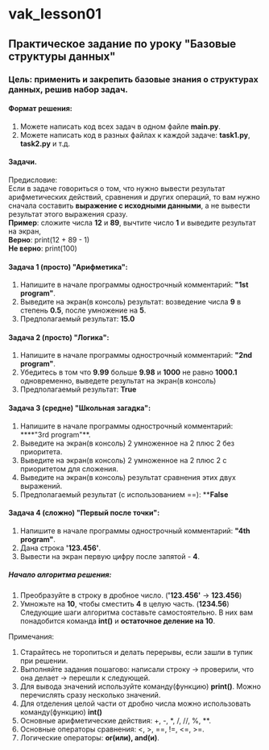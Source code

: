 # vak_lesson01
## Практическое задание по уроку "Базовые структуры данных"
### Цель: применить и закрепить базовые знания о структурах данных, решив набор задач.
#### Формат решения:
1. Можете написать код всех задач в одном файле **main.py**.
2. Можете написать код в разных файлах к каждой задаче: **task1.py**, **task2.py** и т.д.


#### Задачи.
Предисловие:  
Если в задаче говориться о том, что нужно вывести результат арифметических действий, сравнения и других операций, то вам нужно сначала составить **__выражение с исходными данными__**, а не вывести результат этого выражения сразу.  
**Пример**: сложите числа **12** и **89**, вычтите число **1** и выведите результат на экран,  
**Верно**: print(12 + 89 - 1)  
**Не верно**: print(100)  
#### Задача 1 (просто) "Арифметика":
1. Напишите в начале программы однострочный комментарий: **"1st program"**.
2. Выведите на экран(в консоль) результат: возведение числа **9** в степень **0.5**, после умножение на **5**.
3. Предполагаемый результат: **15.0**
#### Задача 2 (просто) "Логика":
1. Напишите в начале программы однострочный комментарий: **"2nd program"**.  
2. Убедитесь в том что **9.99** больше **9.98** и **1000** не равно **1000.1** одновременно, выведете результат на экран(в консоль)
3. Предполагаемый результат: **True**
#### Задача 3 (средне) "Школьная загадка":
1. Напишите в начале программы однострочный комментарий: ****"3rd program"**.
2. Выведите на экран(в консоль) 2 умноженное на 2 плюс 2 без приоритета.
3. Выведите на экран(в консоль) 2 умноженное на 2 плюс 2 с приоритетом для сложения.
4. Выведите на экран(в консоль) результат сравнения этих двух выражений.
5. Предполагаемый результат (с использованием ==): ****False**
#### Задача 4 (сложно) "Первый после точки":
1. Напишите в начале программы однострочный комментарий: **"4th program"**.
2. Дана строка **'123.456'**.
3. Вывести на экран первую цифру после запятой - **4**.
##### Начало алгоритма решения:
1. Преобразуйте в строку в дробное число. (**'123.456'** -> **123.456**)
2. Умножьте на **10**, чтобы сместить **4** в целую часть. (**1234.56**)  
Следующие шаги алгоритма составьте самостоятельно. В них вам понадобится команда **__int()__** и **__остаточное деление на 10__**.  

Примечания:  
1. Старайтесь не торопиться и делать перерывы, если зашли в тупик при решении.
2. Выполняйте задания пошагово: написали строку -> проверили, что она делает -> перешли к следующей.
3. Для вывода значений используйте команду(функцию) **print()**. Можно перечислять сразу несколько значений.
4. Для отделения целой части от дробно числа можно использовать команду(функцию) **int()**
5. Основные арифметические действия: +, -, *, /, //, %, **.
6. Основные операторы сравнения: <, >, ==, !=, <=, >=.
7. Логические операторы: **or(или), and(и)**.
